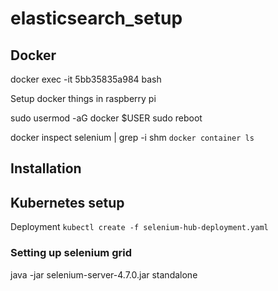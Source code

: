 # elasticsearch_setup

## Docker
docker exec -it 5bb35835a984 bash

Setup docker things in raspberry pi


sudo usermod -aG docker $USER
sudo reboot


docker inspect selenium | grep -i shm
`docker container ls`
## Installation



## Kubernetes setup

Deployment
`kubectl create -f selenium-hub-deployment.yaml`



### Setting up selenium grid
java -jar selenium-server-4.7.0.jar standalone